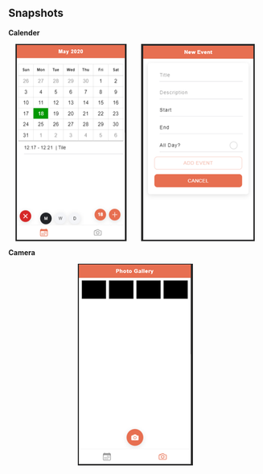 ## Snapshots

**Calender**

<p style="display:flex; justify-content:space-around">
    <img src="https://github.com/killerone/Ionic-MP/blob/SPIT/snapshots/calender1.png">
    <img src="https://github.com/killerone/Ionic-MP/blob/SPIT/snapshots/calender2.png">
</p>

**Camera**

<p style="display:flex; justify-content:space-around">
    <img src="https://github.com/killerone/Ionic-MP/blob/SPIT/snapshots/camera1.png">
</p>
